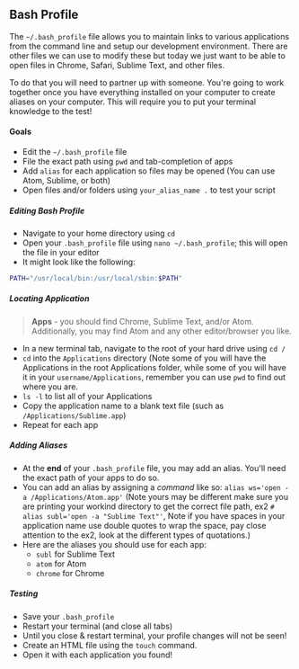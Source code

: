 ## Bash Profile

The `~/.bash_profile` file allows you to maintain links to various applications from the command line and setup our development environment. There are other files we can use to modify these but today we just want to be able to open files in Chrome, Safari, Sublime Text, and other files.

To do that you will need to partner up with someone. You're going to work together once you have everything installed on your computer to create aliases on your computer. This will require you to put your terminal knowledge to the test!

#### Goals

- Edit the `~/.bash_profile` file
- File the exact path using `pwd` and tab-completion of apps
- Add `alias` for each application so files may be opened (You can use Atom, Sublime, or both)
- Open files and/or folders using `your_alias_name .` to test your script


##### Editing Bash Profile

- Navigate to your home directory using `cd`
- Open your `.bash_profile` file using `nano ~/.bash_profile`; this will open the file in your editor
- It might look like the following:

```bash
PATH="/usr/local/bin:/usr/local/sbin:$PATH"
```

##### Locating Application

> **Apps** - you should find Chrome, Sublime Text, and/or Atom. Additionally, you may find Atom and any other editor/browser you like.

- In a new terminal tab, navigate to the root of your hard drive using `cd /`
- `cd` into the `Applications` directory (Note some of you will have the Applications in the root Applications folder, while some of you will have it in your `username/Applications`, remember you can use `pwd` to find out where you are.
- `ls -l` to list all of your Applications
- Copy the application name to a blank text file (such as `/Applications/Sublime.app`)
- Repeat for each app

##### Adding Aliases

- At the **end** of your `.bash_profile` file, you may add an alias. You'll need the exact path of your apps to do so.
- You can add an alias by assigning a _command_ like so: `alias ws='open -a /Applications/Atom.app'` (Note yours may be different make sure you are printing your workind directory to get the correct file path, ex2 `# alias subl='open -a "Sublime Text"'`, Note if you have spaces in your application name use double quotes to wrap the space, pay close attention to the ex2, look at the different types of quotations.)
- Here are the aliases you should use for each app:
  * `subl` for Sublime Text
  * `atom` for Atom
  * `chrome` for Chrome

##### Testing

- Save your `.bash_profile`
- Restart your terminal (and close all tabs)
- Until you close & restart terminal, your profile changes will not be seen!
- Create an HTML file using the `touch` command.
- Open it with each application you found!
